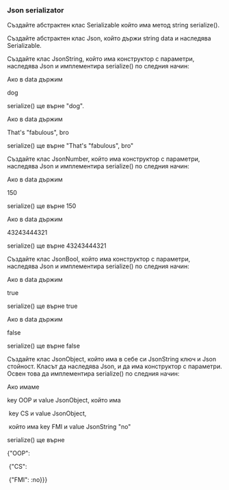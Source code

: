### Json serializator

Създайте абстрактен клас Serializable който има метод  string serialize(). 

Създайте абстрактен клас Json, който държи string data и наследява Serializable.

Създайте клас JsonString, който има конструктор с параметри, наследява Json и имплементира serialize() по следния начин:

Ако в data държим 

dog

serialize() ще върне "dog".



Ако в data държим 

That's "fabulous", bro

 serialize() ще върне "That's "fabulous", bro"





Създайте клас JsonNumber, който има конструктор с параметри, наследява Json и имплементира serialize() по следния начин:

Ако в data държим 

150

 serialize() ще върне 150



Ако в data държим 

43243444321

serialize() ще върне 43243444321





Създайте клас JsonBool, който има конструктор с параметри, наследява Json и имплементира serialize() по следния начин:

Ако в data държим 

true

serialize() ще върне true



Ако в data държим

 false

serialize() ще върне false



Създайте клас JsonObject, който има в себе си JsonString ключ и Json стойност. Класът да наследява Json, и да има конструктор с параметри. Освен това да имплементира serialize() по следния начин:

Ако имаме

 key OOP  и value JsonObject, който има

​						 key CS и value JsonObject, 

​									който има key FMI и  value JsonString "no"

serialize() ще върне 

{"OOP": 

​			{"CS": 

​						{"FMI": :no}}}

